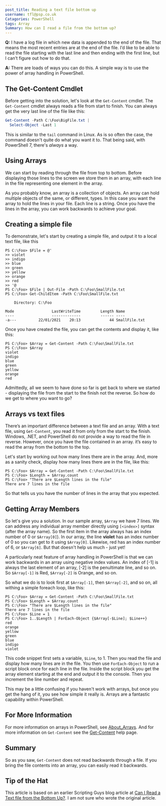 ```yaml
---
post_title: Reading a text file bottom up
username: tfl@psp.co.uk
Catagories: PowerShell
tags: Array
Summary: How can I read a file from the bottom up?
---
```


**Q:** I have a log file in which new data is appended to the end of the file.
That means the most recent entries are at the end of the file.
I’d like to be able to read the file starting with the last line and then ending with the first line, but I can’t figure out how to do that.

**A:**  There are loads of ways you can do this.
A simple way is to use the power of array handling in PowerShell.

## The Get-Content Cmdlet

Before getting into the solution, let's look at the `Get-Content` cmdlet.
The `Get-Content` cmdlet always reads a file from start to finish.
You can always get the very last line of the file like this:

```powershell
Get-Content -Path C:\Foo\BigFile.txt |
  Select-Object -Last 1
```

This is similar to the `tail` command in Linux.
As is so often the case, the command doesn't quite do what you want it to.
That being said, with PowerShell 7, there's _always_ a way.

## Using Arrays

We can start by reading through the file from top to bottom.
Before displaying those lines to the screen we store them in an array, with each line in the file representing one element in the array.

As you probably know, an array is a collection of objects.
An array can hold multiple objects of the same, or different, types.
In this case you want the array to hold the lines in your file.
Each line is a string.
Once you have the lines in the array, you can work backwards to achieve your goal.

## Creating a simple file

To demonstrate, let's start by creating a simple file, and output it to a local text file, like this

```powershell-console
PS C:\Foo> $File = @'
>> violet
>> indigo
>> blue
>> green
>> yellow
>> orange
>> red
>> '@
PS C:\Foo> $File | Out-File -Path C:\Foo\SmallFile.txt
PS C:\Foo> Get-ChildItem -Path C:\Foo\SmallFile.txt

    Directory: C:\Foo

Mode                 LastWriteTime         Length Name
----                 -------------         ------ ----
-a---          22/01/2021    20:13             44 SmallFile.txt
```

Once you have created the file, you can get the contents and display it, like this:

```powershell-console
PS C:\Foo> $Array = Get-Content -Path C:\Foo\SmallFile.txt
PS C:\Foo> $Array
violet
indigo
blue
green
yellow
orange
red
```

Admittedly, all we seem to have done so far is get back to where we started - displaying the file from the start to the finish not the reverse.
So how do we get to where you want to go?

## Arrays vs text files

There’s an important difference between a text file and an array.
With a text file, using `Get-Content`, you read it from only from the start to the finish.
Windows, .NET, and PowerShell do not provide a way to read the file in reverse.
However, once you have the file contained in an array. it’s easy to read the array from the bottom to the top.

Let's start by working out how many lines there are in the array.
And, more as a sanity check, display how many lines there are in the file, like this:

```powershell-console
PS C:\Foo> $Array = Get-Content -Path C:\Foo\SmallFile.txt
PS C:\Foo> $Length = $Array.count
PS C:\Foo> "There are $Length lines in the file"
There are 7 lines in the file
```

So that tells us you have the number of lines in the array that you expected. 

## Getting Array Members

So let's give you a solution. 
In our sample array, `$Array` we have 7 lines.
We can address any individual array member directly using `[<index>]` syntax (after the array name).
So the first item in the array always has an index number of 0 or `$Array[0]`).
In our array, the line **violet** has an index number of 0 so you can get to it using `$Array[0]`.
Likewise, red has an index number of 6, or `$Array[6]`.
But that doesn't help us much - just yet!

A particularly neat feature of array handling in PowerShell is that we can work backwards in an array using negative index values.
An index of [-1] is always the last element of an array, [-2] is the penultimate line, and so on.
So `$Array[-1]` is Red, `$Array[-2]` is Orange, and so on.

So what we do is to look first at `$Array[-1]`, then `$Array[-2]`, and so on, all withing a simple foreach loop, like this:

```powershell-console
PS C:\Foo> $Array = Get-Content -Path C:\Foo\SmallFile.txt
PS C:\Foo> $Length = $Array.count
PS C:\Foo> "There are $Length lines in the file"
There are 7 lines in the file
PS C:\Foo> $Line = 1
PS C:\Foo> 1..$Length | ForEach-Object {$Array[-$Line]; $Line++}
red
orange
yellow
green
blue
indigo
violet
```

This code snippet first sets a variable, `$Line`, to 1.
Then you read the file and display how many lines are in the file.
You then use `ForEach-Object` to run a script block once for each line in the file.
Inside the script block you get the array element starting at the end and output it to the console.
Then you increment the line number and repeat.

This may be a little confusing if you haven't work with arrays, but once you get the hang of it, you see how simple it really is.
Arrays are a fantastic capability within PowerShell.

## For More Information

For more information on arrays in PowerShell, see [About_Arrays](https://docs.microsoft.com/powershell/module/microsoft.powershell.core/about/about_arrays).
And for more information on `Get-Content` see the [Get-Content](https://docs.microsoft.com/powershell/module/microsoft.powershell.management/get-content) help page.

## Summary

So as you saw, `Get-Content` does not read backwards through a file.
If you bring the file contents into an array, you can easily read it backwards.

## Tip of the Hat

This article is based on an earlier Scripting Guys blog article at [Can I Read a Text file from the Bottom Up?](https://devblogs.microsoft.com/scripting/can-i-read-a-text-file-from-the-bottom-up/).
I am not sure who wrote the original article.
